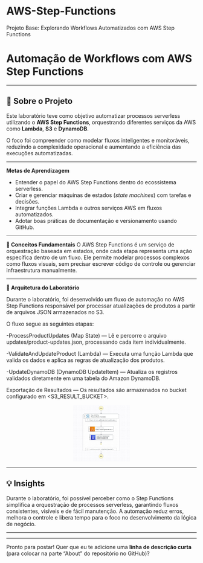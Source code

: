 # AWS-Step-Functions
Projeto Base: Explorando Workflows Automatizados com AWS Step Functions

# Automação de Workflows com AWS Step Functions

---

**📘 Sobre o Projeto**
---
Este laboratório teve como objetivo automatizar processos serverless utilizando o **AWS Step Functions**, orquestrando diferentes serviços da AWS como **Lambda**, **S3** e **DynamoDB**.

O foco foi compreender como modelar fluxos inteligentes e monitoráveis, reduzindo a complexidade operacional e aumentando a eficiência das execuções automatizadas.

---

**Metas de Aprendizagem**

* Entender o papel do AWS Step Functions dentro do ecossistema serverless.
* Criar e gerenciar máquinas de estados (*state machines*) com tarefas e decisões.
* Integrar funções Lambda e outros serviços AWS em fluxos automatizados.
* Adotar boas práticas de documentação e versionamento usando GitHub.

---

**🧠 Conceitos Fundamentais**
O AWS Step Functions é um serviço de orquestração baseada em estados, onde cada etapa representa uma ação específica dentro de um fluxo.
Ele permite modelar processos complexos como fluxos visuais, sem precisar escrever código de controle ou gerenciar infraestrutura manualmente.

---
**🧱 Arquitetura do Laboratório**

Durante o laboratório, foi desenvolvido um fluxo de automação no AWS Step Functions responsável por processar atualizações de produtos a partir de arquivos JSON armazenados no S3.

O fluxo segue as seguintes etapas:

-ProcessProductUpdates (Map State) — Lê e percorre o arquivo updates/product-updates.json, processando cada item individualmente.

-ValidateAndUpdateProduct (Lambda) — Executa uma função Lambda que valida os dados e aplica as regras de atualização dos produtos.

-UpdateDynamoDB (DynamoDB UpdateItem) — Atualiza os registros validados diretamente em uma tabela do Amazon DynamoDB.

Exportação de Resultados — Os resultados são armazenados no bucket configurado em <S3_RESULT_BUCKET>.

<div align="center">
  <img src="https://raw.githubusercontent.com/jaaquediaas/AWS-Step-Functions/refs/heads/main/assets/Fluxo_Step_Functions.jpg" width="150">
</div>

---

**💡 Insights**
---
Durante o laboratório, foi possível perceber como o Step Functions simplifica a orquestração de processos serverless, garantindo fluxos consistentes, visíveis e de fácil manutenção.
A automação reduz erros, melhora o controle e libera tempo para o foco no desenvolvimento da lógica de negócio.

---



---

Pronto para postar! Quer que eu te adicione uma **linha de descrição curta** (para colocar na parte “About” do repositório no GitHub)?
